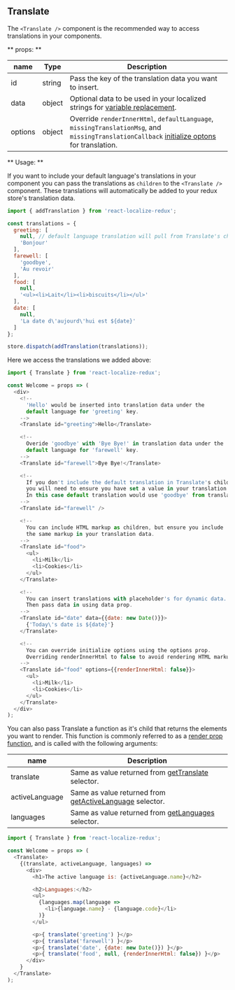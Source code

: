 ## Translate

The `<Translate />` component is the recommended way to access translations in your components.

** props: **

name | Type | Description
--------- | ----------| ------------
id | string | Pass the key of the translation data you want to insert.
data | object | Optional data to be used in your localized strings for [variable replacement](/features/#insert-dynamic-content-into-translations).
options | object | Override `renderInnerHtml`, `defaultLanguage`, `missingTranslationMsg`, and `missingTranslationCallback` [initialize optons](/api/action-creators/#initializelanguages-options) for translation.


** Usage: **

If you want to include your default language's translations in your component you can pass the translations as `children` to the `<Translate />` component. These translations will automatically be added to your redux store's translation data.

```javascript
import { addTranslation } from 'react-localize-redux';

const translations = {
  greeting: [
    null, // default language translation will pull from Translate's children
    'Bonjour'
  ],
  farewell: [
    'goodbye',
    'Au revoir'
  ],
  food: [
    null,
    '<ul><li>Lait</li><li>biscuits</li></ul>'
  ],
  date: [
    null,
    'La date d\'aujourd\'hui est ${date}'
  ]
};

store.dispatch(addTranslation(translations));
```

Here we access the translations we added above:

```javascript
import { Translate } from 'react-localize-redux';

const Welcome = props => (
  <div>
    <!-- 
      'Hello' would be inserted into translation data under the 
      default language for 'greeting' key.
    -->
    <Translate id="greeting">Hello</Translate>

    <!-- 
      Overide 'goodbye' with 'Bye Bye!' in translation data under the
      default language for 'farewell' key.
    -->
    <Translate id="farewell">Bye Bye!</Translate>

    <!-- 
      If you don't include the default translation in Translate's children
      you will need to ensure you have set a value in your translation data.
      In this case default translation would use 'goodbye' from translation data.
    -->
    <Translate id="farewell" />

    <!-- 
      You can include HTML markup as children, but ensure you include 
      the same markup in your translation data.
    -->
    <Translate id="food">
      <ul>
        <li>Milk</li>
        <li>Cookies</li>
      </ul>
    </Translate>

    <!-- 
      You can insert translations with placeholder's for dynamic data.
      Then pass data in using data prop.
    -->
    <Translate id="date" data={{date: new Date()}}>
      {'Today\'s date is ${date}'}
    </Translate>

    <!-- 
      You can override initialize options using the options prop.
      Overriding renderInnerHtml to false to avoid rendering HTML markup.
    -->
    <Translate id="food" options={{renderInnerHtml: false}}>
      <ul>
        <li>Milk</li>
        <li>Cookies</li>
      </ul>
    </Translate>
  </div>
);
```

You can also pass Translate a function as it's child that returns the elements you want to render. This function is commonly referred to as a [render prop function](https://reactjs.org/docs/render-props.html), and is called with the following arguments:

name | Description
--------- | ------------
translate  | Same as value returned from [getTranslate](/api/selectors/#translatekey-string-string-data-options) selector.
activeLanguage | Same as value returned from [getActiveLanguage](/api/selectors/#getactivelanguagestate) selector.
languages | Same as value returned from [getLanguages](/api/selectors/#getlanguagesstate) selector.

```javascript
import { Translate } from 'react-localize-redux';

const Welcome = props => (
  <Translate>
    {(translate, activeLanguage, languages) => 
      <div>
        <h1>The active language is: {activeLanguage.name}</h2>

        <h2>Languages:</h2>
        <ul>
          {languages.map(language =>
            <li>{language.name} - {language.code}</li>
          )}
        </ul>

        <p>{ translate('greeting') }</p>
        <p>{ translate('farewell') }</p>
        <p>{ translate('date', {date: new Date()}) }</p>
        <p>{ translate('food', null, {renderInnerHtml: false}) }</p>
      </div>
    }
  </Translate>
);
```